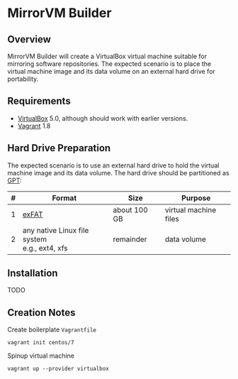 # MirrorVM Builder


## Overview

MirrorVM Builder will create a VirtualBox virtual machine
suitable for mirroring software repositories. The expected
scenario is to place the virtual machine image and its data
volume on an external hard drive for portability.


## Requirements

* [VirtualBox] 5.0, although should work with earlier
  versions.
* [Vagrant] 1.8

[VirtualBox]: https://www.virtualbox.org/
[Vagrant]: https://www.vagrantup.com/


## Hard Drive Preparation

The expected scenario is to use an external hard drive to
hold the virtual machine image and its data volume. The hard
drive should be partitioned as [GPT]:

|   # | Format                                          | Size         | Purpose               |
| ---:| ----------------------------------------------- | ------------ | --------------------- |
|   1 | [exFAT]                                         | about 100 GB | virtual machine files |
|   2 | any native Linux file system<br>e.g., ext4, xfs | remainder    | data volume           |

[GPT]: https://en.wikipedia.org/wiki/GUID_Partition_Table
[exFAT]: https://en.wikipedia.org/wiki/ExFAT


## Installation

TODO


## Creation Notes

Create boilerplate `Vagrantfile`

```Shell
vagrant init centos/7
```

Spinup virtual machine

```Shell
vagrant up --provider virtualbox
```
